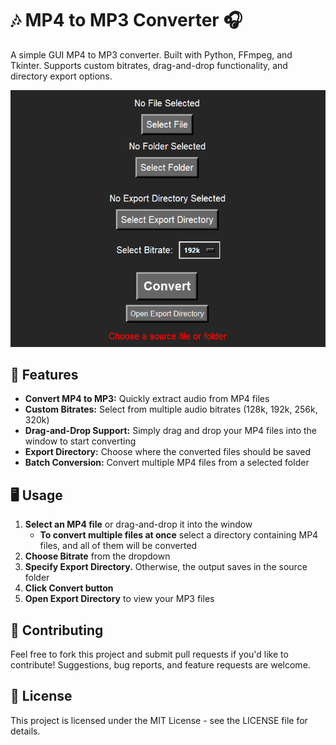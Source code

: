 # 🎶 MP4 to MP3 Converter 🎧

A simple GUI MP4 to MP3 converter. Built with Python, FFmpeg, and Tkinter.
Supports custom bitrates, drag-and-drop functionality, and directory export options.

![screenshot.png](screenshot.png)

## 🚀 Features

- **Convert MP4 to MP3:** Quickly extract audio from MP4 files
- **Custom Bitrates:** Select from multiple audio bitrates (128k, 192k, 256k, 320k)
- **Drag-and-Drop Support:** Simply drag and drop your MP4 files into the window to start converting
- **Export Directory:** Choose where the converted files should be saved
- **Batch Conversion:** Convert multiple MP4 files from a selected folder

## 🖥️ Usage

1. **Select an MP4 file** or drag-and-drop it into the window
    - **To convert multiple files at once** select a directory containing MP4 files, and all of them will be converted
2. **Choose Bitrate** from the dropdown
3. **Specify Export Directory.** Otherwise, the output saves in the source folder
4. **Click Convert button**
5. **Open Export Directory** to view your MP3 files

## 🤝 Contributing

Feel free to fork this project and submit pull requests if you'd like to contribute! 
Suggestions, bug reports, and feature requests are welcome.

## 📝 License

This project is licensed under the MIT License - see the LICENSE file for details.
